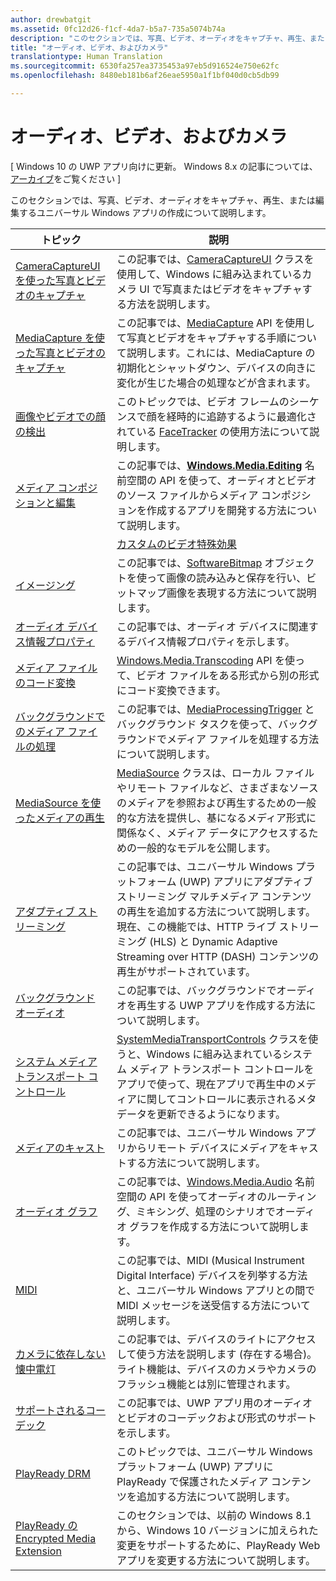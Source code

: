 ```yaml
---
author: drewbatgit
ms.assetid: 0fc12d26-f1cf-4da7-b5a7-735a5074b74a
description: "このセクションでは、写真、ビデオ、オーディオをキャプチャ、再生、または編集するユニバーサル Windows アプリの作成について説明します。"
title: "オーディオ、ビデオ、およびカメラ"
translationtype: Human Translation
ms.sourcegitcommit: 6530fa257ea3735453a97eb5d916524e750e62fc
ms.openlocfilehash: 8480eb181b6af26eae5950a1f1bf040d0cb5db99

---
```


# オーディオ、ビデオ、およびカメラ

\[ Windows 10 の UWP アプリ向けに更新。 Windows 8.x の記事については、[アーカイブ](http://go.microsoft.com/fwlink/p/?linkid=619132)をご覧ください \]

このセクションでは、写真、ビデオ、オーディオをキャプチャ、再生、または編集するユニバーサル Windows アプリの作成について説明します。
 
| トピック                                                                                             | 説明                                                                                                                                                                                                                                                                                    |
|---------------------------------------------------------------------------------------------------|------------------------------------------------------------------------------------------------------------------------------------------------------------------------------------------------------------------------------------------------------------------------------------------------|
| [CameraCaptureUI を使った写真とビデオのキャプチャ](capture-photos-and-video-with-cameracaptureui.md) | この記事では、[CameraCaptureUI](capture-photos-and-video-with-cameracaptureui.md) クラスを使用して、Windows に組み込まれているカメラ UI で写真またはビデオをキャプチャする方法を説明します。                                                                                                            |
| [MediaCapture を使った写真とビデオのキャプチャ](capture-photos-and-video-with-mediacapture.md)       | この記事では、[MediaCapture](https://msdn.microsoft.com/library/windows/apps/br241124) API を使用して写真とビデオをキャプチャする手順について説明します。これには、MediaCapture の初期化とシャットダウン、デバイスの向きに変化が生じた場合の処理などが含まれます。                                  |
| [画像やビデオでの顔の検出](detect-and-track-faces-in-an-image.md)                         | このトピックでは、ビデオ フレームのシーケンスで顔を経時的に追跡するように最適化されている [FaceTracker](https://msdn.microsoft.com/library/windows/apps/dn974150) の使用方法について説明します。                                                                                                               |
| [メディア コンポジションと編集](media-compositions-and-editing.md)                               | この記事では、[**Windows.Media.Editing**](https://msdn.microsoft.com/library/windows/apps/dn640565) 名前空間の API を使って、オーディオとビデオのソース ファイルからメディア コンポジションを作成するアプリを開発する方法について説明します。                                    |
                                                                                                                                        | [カスタムのビデオ特殊効果](custom-video-effects.md)                               | この記事では、ビデオ ストリームのカスタム効果を作成するための IBasicVideoEffect インターフェイスを実装する Windows ランタイム コンポーネントを作成する方法について説明します。                                                                                                                                |
| [イメージング](imaging.md)                                                                             | この記事では、[SoftwareBitmap](https://msdn.microsoft.com/library/windows/apps/dn887358) オブジェクトを使って画像の読み込みと保存を行い、ビットマップ画像を表現する方法について説明します。                                                                                                                     |
| [オーディオ デバイス情報プロパティ](audio-device-information-properties.md)                                                                             | この記事では、オーディオ デバイスに関連するデバイス情報プロパティを示します。                                                                                                                      |
| [メディア ファイルのコード変換](transcode-media-files.md)                                                 | [Windows.Media.Transcoding](https://msdn.microsoft.com/library/windows/apps/br207105) API を使って、ビデオ ファイルをある形式から別の形式にコード変換できます。                                                                                                                                |
| [バックグラウンドでのメディア ファイルの処理](process-media-files-in-the-background.md)                 | この記事では、[MediaProcessingTrigger](https://msdn.microsoft.com/library/windows/apps/dn806005) とバックグラウンド タスクを使って、バックグラウンドでメディア ファイルを処理する方法について説明します。                                                                                             |
| [MediaSource を使ったメディアの再生](media-playback-with-mediasource.md)                             | [MediaSource](https://msdn.microsoft.com/library/windows/apps/dn930905) クラスは、ローカル ファイルやリモート ファイルなど、さまざまなソースのメディアを参照および再生するための一般的な方法を提供し、基になるメディア形式に関係なく、メディア データにアクセスするための一般的なモデルを公開します。  |
| [アダプティブ ストリーミング](adaptive-streaming.md)                                                       | この記事では、ユニバーサル Windows プラットフォーム (UWP) アプリにアダプティブ ストリーミング マルチメディア コンテンツの再生を追加する方法について説明します。 現在、この機能では、HTTP ライブ ストリーミング (HLS) と Dynamic Adaptive Streaming over HTTP (DASH) コンテンツの再生がサポートされています。                                          |
| [バックグラウンド オーディオ](background-audio.md)                                                           | この記事では、バックグラウンドでオーディオを再生する UWP アプリを作成する方法について説明します。                                                                                                                                                                                                               |
| [システム メディア トランスポート コントロール](system-media-transport-controls.md)                             | [SystemMediaTransportControls](https://msdn.microsoft.com/library/windows/apps/dn278677) クラスを使うと、Windows に組み込まれているシステム メディア トランスポート コントロールをアプリで使って、現在アプリで再生中のメディアに関してコントロールに表示されるメタデータを更新できるようになります。 |
| [メディアのキャスト](media-casting.md)                                                                 | この記事では、ユニバーサル Windows アプリからリモート デバイスにメディアをキャストする方法について説明します。                                                                                                                                                                                                       |
| [オーディオ グラフ](audio-graphs.md)                                                                   | この記事では、[Windows.Media.Audio](https://msdn.microsoft.com/library/windows/apps/dn914341) 名前空間の API を使ってオーディオのルーティング、ミキシング、処理のシナリオでオーディオ グラフを作成する方法について説明します。                                                                            |
| [MIDI](midi.md)                                                                                   | この記事では、MIDI (Musical Instrument Digital Interface) デバイスを列挙する方法と、ユニバーサル Windows アプリとの間で MIDI メッセージを送受信する方法について説明します。                                                                                                                                   |
| [カメラに依存しない懐中電灯](camera-independent-flashlight.md)                                 | この記事では、デバイスのライトにアクセスして使う方法を説明します (存在する場合)。 ライト機能は、デバイスのカメラやカメラのフラッシュ機能とは別に管理されます。                                                                                                                 |
| [サポートされるコーデック](supported-codecs.md)                                                           | この記事では、UWP アプリ用のオーディオとビデオのコーデックおよび形式のサポートを示します。                                                                                                                                                                                                                  |
| [PlayReady DRM](playready-client-sdk.md)                                                          | このトピックでは、ユニバーサル Windows プラットフォーム (UWP) アプリに PlayReady で保護されたメディア コンテンツを追加する方法について説明します。                                                                                                                                                                                |
| [PlayReady の Encrypted Media Extension](playready-encrypted-media-extension.md)                     | このセクションでは、以前の Windows 8.1 から、Windows 10 バージョンに加えられた変更をサポートするために、PlayReady Web アプリを変更する方法について説明します。                                                                                                                                       |

 

 

 







<!--HONumber=Jun16_HO4-->


